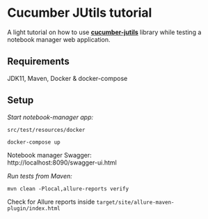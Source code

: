 # Cucumber JUtils tutorial


A light tutorial on how to use [**cucumber-jutils**](https://github.com/fslev/cucumber-jutils) library  while testing a notebook manager web application.  

## Requirements
JDK11, Maven, Docker & docker-compose 

## Setup
_Start notebook-manager app:_
```shell
src/test/resources/docker

docker-compose up
```

Notebook manager Swagger:  
http://localhost:8090/swagger-ui.html  

_Run tests from Maven:_
```shell
mvn clean -Plocal,allure-reports verify
```
Check for Allure reports inside `target/site/allure-maven-plugin/index.html`
